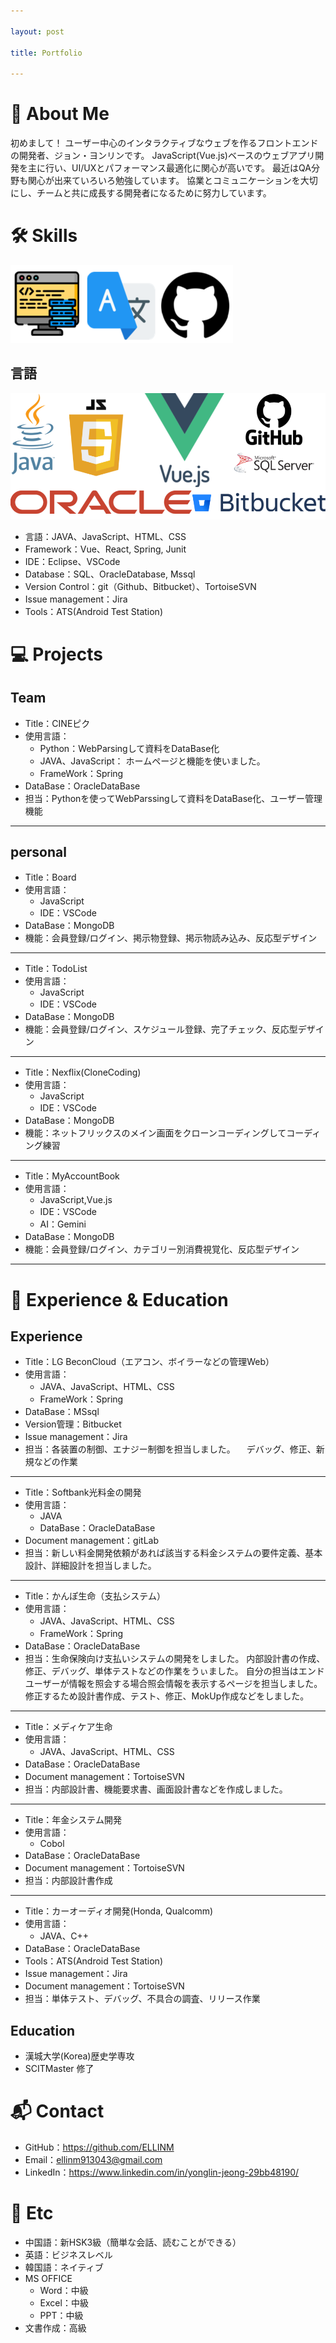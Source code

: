 ```yaml
---

layout: post

title: Portfolio

---
```


👋 About Me
======
初めまして！ ユーザー中心のインタラクティブなウェブを作るフロントエンドの開発者、ジョン・ヨンリンです。
JavaScript(Vue.js)ベースのウェブアプリ開発を主に行い、UI/UXとパフォーマンス最適化に関心が高いです。
最近はQA分野も関心が出来ていろいろ勉強しています。
協業とコミュニケーションを大切にし、チームと共に成長する開発者になるために努力しています。


🛠 Skills
=====
![Ability](/images/ability.PNG)

言語
----
![Skill](/images/skill.png)
+ 言語：JAVA、JavaScript、HTML、CSS
+ Framework：Vue、React, Spring, Junit
+ IDE：Eclipse、VSCode
+ Database：SQL、OracleDatabase, Mssql
+ Version Control：git（Github、Bitbucket）、TortoiseSVN
+ Issue management：Jira
+ Tools：ATS(Android Test Station)

💻 Projects
=====
Team
---
+ Title：CINEピク   
+ 使用言語：
  + Python：WebParsingして資料をDataBase化
  + JAVA、JavaScript： ホームページと機能を使いました。   
  + FrameWork：Spring
+ DataBase：OracleDataBase
+ 担当：Pythonを使ってWebParssingして資料をDataBase化、ユーザー管理機能
---
personal
---
+ Title：Board   
+ 使用言語：
  + JavaScript   
  + IDE：VSCode
+ DataBase：MongoDB
+ 機能：会員登録/ログイン、掲示物登録、掲示物読み込み、反応型デザイン
---
+ Title：TodoList   
+ 使用言語：
  + JavaScript   
  + IDE：VSCode
+ DataBase：MongoDB
+ 機能：会員登録/ログイン、スケジュール登録、完了チェック、反応型デザイン
---
+ Title：Nexflix(CloneCoding)   
+ 使用言語：
  + JavaScript   
  + IDE：VSCode
+ DataBase：MongoDB
+ 機能：ネットフリックスのメイン画面をクローンコーディングしてコーディング練習
---
+ Title：MyAccountBook   
+ 使用言語：
  + JavaScript,Vue.js
  + IDE：VSCode
  + AI：Gemini
+ DataBase：MongoDB
+ 機能：会員登録/ログイン、カテゴリー別消費視覚化、反応型デザイン
---
📍 Experience & Education
====
Experience
---
+ Title：LG BeconCloud（エアコン、ボイラーなどの管理Web）
+ 使用言語：
  + JAVA、JavaScript、HTML、CSS   
  + FrameWork：Spring
+ DataBase：MSsql
+ Version管理：Bitbucket
+ Issue management：Jira
+ 担当：各装置の制御、エナジー制御を担当しました。
      　デバッグ、修正、新規などの作業
---
+ Title：Softbank光料金の開発   
+ 使用言語：
  + JAVA   
  + DataBase：OracleDataBase
+ Document management：gitLab
+ 担当：新しい料金開発依頼があれば該当する料金システムの要件定義、基本設計、詳細設計を担当しました。

*******

+ Title：かんぽ生命（支払システム）
+ 使用言語：
  + JAVA、JavaScript、HTML、CSS   
  + FrameWork：Spring
+ DataBase：OracleDataBase
+ 担当：生命保険向け支払いシステムの開発をしました。
内部設計書の作成、修正、デバッグ、単体テストなどの作業をうぃました。
自分の担当はエンドユーザーが情報を照会する場合照会情報を表示するページを担当しました。
修正するため設計書作成、テスト、修正、MokUp作成などをしました。

*******

+ Title：メディケア生命
+ 使用言語：
  + JAVA、JavaScript、HTML、CSS   
+ DataBase：OracleDataBase
+ Document management：TortoiseSVN
+ 担当：内部設計書、機能要求書、画面設計書などを作成しました。

*******

+ Title：年金システム開発
+ 使用言語：
  + Cobol
+ DataBase：OracleDataBase
+ Document management：TortoiseSVN
+ 担当：内部設計書作成

*******

+ Title：カーオーディオ開発(Honda, Qualcomm)
+ 使用言語：
  + JAVA、C++
+ DataBase：OracleDataBase
+ Tools：ATS(Android Test Station)
+ Issue management：Jira
+ Document management：TortoiseSVN
+ 担当：単体テスト、デバッグ、不具合の調査、リリース作業

Education
---
+ 漢城大学(Korea)歴史学専攻
+ SCITMaster 修了

📬 Contact
====
+ GitHub：https://github.com/ELLINM
+ Email：ellinm913043@gmail.com
+ LinkedIn：https://www.linkedin.com/in/yonglin-jeong-29bb48190/

🏅 Etc
====
+ 中国語：新HSK3級（簡単な会話、読むことができる）
+ 英語：ビジネスレベル
+ 韓国語：ネイティブ
+ MS OFFICE
  + Word：中級
  + Excel：中級
  + PPT：中級
+ 文書作成：高級
